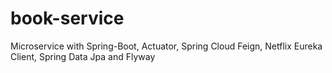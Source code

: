 # book-service
Microservice with Spring-Boot, Actuator, Spring Cloud Feign, Netflix Eureka Client, Spring Data Jpa and Flyway
